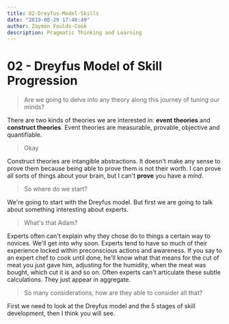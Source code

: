 ```yaml
---
title: 02-Dreyfus-Model-Skills
date: "2019-08-29 17:46:49"
author: Zaymon Foulds-Cook
description: Pragmatic Thinking and Learning
---
```

# 02 - Dreyfus Model of Skill Progression

> Are we going to delve into any theory along this journey of tuning our minds?

There are two kinds of theories we are interested in: __event theories__ and __construct theories__. Event theories are measurable, provable, objective and quantifiable.

> Okay

Construct theories are intangible abstractions. It doesn't make any sense to prove them because being able to prove them is not their worth. I can prove all sorts of things about your brain, but I can't __prove__ you have a *mind*.

> So where do we start?

We're going to start with the Dreyfus model. But first we are going to talk about something interesting about experts.

> What's that Adam?

Experts often can't explain why they chose do to things a certain way to novices. We'll get into why soon. Experts tend to have so much of their experience locked within preconscious actions and awareness. If you say to an expert chef to cook until done, he'll know what that means for the cut of meat you just gave him, adjusting for the humidity, when the meat was bought, which cut it is and so on. Often experts can't articulate these subtle calculations. They just appear in aggregate.

> So many considerations, how are they able to consider all that?

First we need to look at the Dreyfus model and the 5 stages of skill development, then I think you will see.


